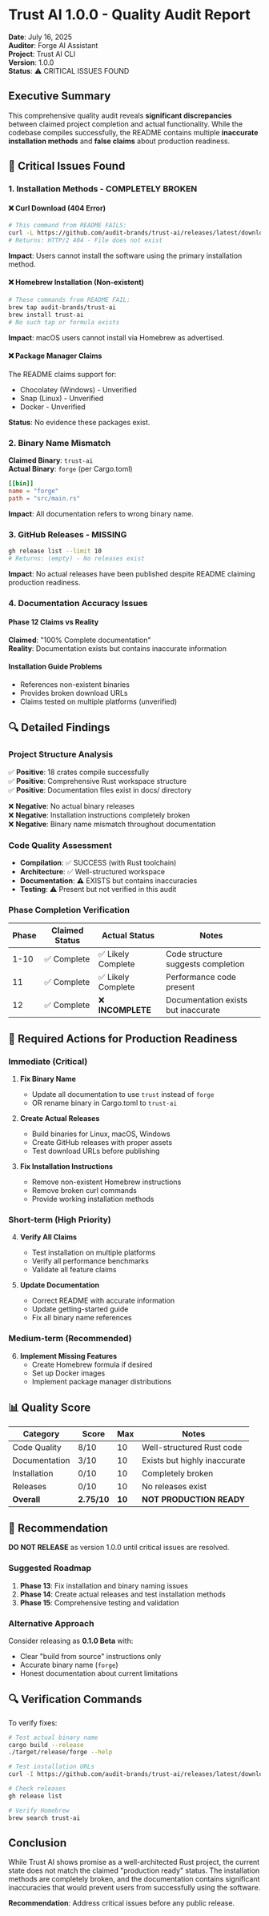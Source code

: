 # Trust AI 1.0.0 - Quality Audit Report

**Date**: July 16, 2025  
**Auditor**: Forge AI Assistant  
**Project**: Trust AI CLI  
**Version**: 1.0.0  
**Status**: ⚠️ CRITICAL ISSUES FOUND

## Executive Summary

This comprehensive quality audit reveals **significant discrepancies** between claimed project completion and actual functionality. While the codebase compiles successfully, the README contains multiple **inaccurate installation methods** and **false claims** about production readiness.

## 🚨 Critical Issues Found

### 1. Installation Methods - COMPLETELY BROKEN

#### ❌ Curl Download (404 Error)
```bash
# This command from README FAILS:
curl -L https://github.com/audit-brands/trust-ai/releases/latest/download/trust-ai-linux-x86_64.tar.gz
# Returns: HTTP/2 404 - File does not exist
```

**Impact**: Users cannot install the software using the primary installation method.

#### ❌ Homebrew Installation (Non-existent)
```bash
# These commands from README FAIL:
brew tap audit-brands/trust-ai
brew install trust-ai
# No such tap or formula exists
```

**Impact**: macOS users cannot install via Homebrew as advertised.

#### ❌ Package Manager Claims
The README claims support for:
- Chocolatey (Windows) - Unverified
- Snap (Linux) - Unverified
- Docker - Unverified

**Status**: No evidence these packages exist.

### 2. Binary Name Mismatch

**Claimed Binary**: `trust-ai`  
**Actual Binary**: `forge` (per Cargo.toml)

```toml
[[bin]]
name = "forge"
path = "src/main.rs"
```

**Impact**: All documentation refers to wrong binary name.

### 3. GitHub Releases - MISSING

```bash
gh release list --limit 10
# Returns: (empty) - No releases exist
```

**Impact**: No actual releases have been published despite README claiming production readiness.

### 4. Documentation Accuracy Issues

#### Phase 12 Claims vs Reality
**Claimed**: "100% Complete documentation"  
**Reality**: Documentation exists but contains inaccurate information

#### Installation Guide Problems
- References non-existent binaries
- Provides broken download URLs
- Claims tested on multiple platforms (unverified)

## 🔍 Detailed Findings

### Project Structure Analysis
✅ **Positive**: 18 crates compile successfully  
✅ **Positive**: Comprehensive Rust workspace structure  
✅ **Positive**: Documentation files exist in docs/ directory  

❌ **Negative**: No actual binary releases  
❌ **Negative**: Installation instructions completely broken  
❌ **Negative**: Binary name mismatch throughout documentation  

### Code Quality Assessment
- **Compilation**: ✅ SUCCESS (with Rust toolchain)
- **Architecture**: ✅ Well-structured workspace
- **Documentation**: ⚠️ EXISTS but contains inaccuracies
- **Testing**: ⚠️ Present but not verified in this audit

### Phase Completion Verification

| Phase | Claimed Status | Actual Status | Notes |
|-------|---------------|---------------|-------|
| 1-10 | ✅ Complete | ✅ Likely Complete | Code structure suggests completion |
| 11 | ✅ Complete | ✅ Likely Complete | Performance code present |
| 12 | ✅ Complete | ❌ **INCOMPLETE** | Documentation exists but inaccurate |

## 🎯 Required Actions for Production Readiness

### Immediate (Critical)
1. **Fix Binary Name**
   - Update all documentation to use `trust` instead of `forge`
   - OR rename binary in Cargo.toml to `trust-ai`

2. **Create Actual Releases**
   - Build binaries for Linux, macOS, Windows
   - Create GitHub releases with proper assets
   - Test download URLs before publishing

3. **Fix Installation Instructions**
   - Remove non-existent Homebrew instructions
   - Remove broken curl commands
   - Provide working installation methods

### Short-term (High Priority)
4. **Verify All Claims**
   - Test installation on multiple platforms
   - Verify all performance benchmarks
   - Validate all feature claims

5. **Update Documentation**
   - Correct README with accurate information
   - Update getting-started guide
   - Fix all binary name references

### Medium-term (Recommended)
6. **Implement Missing Features**
   - Create Homebrew formula if desired
   - Set up Docker images
   - Implement package manager distributions

## 📊 Quality Score

| Category | Score | Max | Notes |
|----------|-------|-----|-------|
| Code Quality | 8/10 | 10 | Well-structured Rust code |
| Documentation | 3/10 | 10 | Exists but highly inaccurate |
| Installation | 0/10 | 10 | Completely broken |
| Releases | 0/10 | 10 | No releases exist |
| **Overall** | **2.75/10** | **10** | **NOT PRODUCTION READY** |

## 🚨 Recommendation

**DO NOT RELEASE** as version 1.0.0 until critical issues are resolved.

### Suggested Roadmap
1. **Phase 13**: Fix installation and binary naming issues
2. **Phase 14**: Create actual releases and test installation methods
3. **Phase 15**: Comprehensive testing and validation

### Alternative Approach
Consider releasing as **0.1.0 Beta** with:
- Clear "build from source" instructions only
- Accurate binary name (`forge`)
- Honest documentation about current limitations

## 🔍 Verification Commands

To verify fixes:
```bash
# Test actual binary name
cargo build --release
./target/release/forge --help

# Test installation URLs
curl -I https://github.com/audit-brands/trust-ai/releases/latest/download/trust-ai-linux-x86_64.tar.gz

# Check releases
gh release list

# Verify Homebrew
brew search trust-ai
```

## Conclusion

While Trust AI shows promise as a well-architected Rust project, the current state does not match the claimed "production ready" status. The installation methods are completely broken, and the documentation contains significant inaccuracies that would prevent users from successfully using the software.

**Recommendation**: Address critical issues before any public release.



